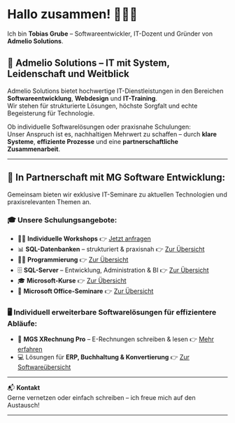 # Hallo zusammen! 🧔🏻‍♂️

Ich bin **Tobias Grube** – Softwareentwickler, IT-Dozent und Gründer von **Admelio Solutions**.

## 🚀 Admelio Solutions – IT mit System, Leidenschaft und Weitblick

Admelio Solutions bietet hochwertige IT-Dienstleistungen in den Bereichen **Softwareentwicklung**, **Webdesign** und **IT-Training**.  
Wir stehen für strukturierte Lösungen, höchste Sorgfalt und echte Begeisterung für Technologie.

Ob individuelle Softwarelösungen oder praxisnahe Schulungen:  
Unser Anspruch ist es, nachhaltigen Mehrwert zu schaffen – durch **klare Systeme**, **effiziente Prozesse** und eine **partnerschaftliche Zusammenarbeit**.

---

## 🤝 In Partnerschaft mit **MG Software Entwicklung**:

Gemeinsam bieten wir exklusive IT-Seminare zu aktuellen Technologien und praxisrelevanten Themen an.  

### 🎓 Unsere Schulungsangebote:
- 🧑‍🏫 **Individuelle Workshops** 👉 [Jetzt anfragen](https://www.mgs-entwicklung.de/seminaranfrage)  
- 📊 **SQL-Datenbanken** – strukturiert & praxisnah 👉 [Zur Übersicht](https://www.mgs-entwicklung.de/sql-datenbanken-seminare-uebersicht)  
- 👨‍💻 **Programmierung** 👉 [Zur Übersicht](https://www.mgs-entwicklung.de/programmierung-seminare-uebersicht)  
- 🗄️ **SQL-Server** – Entwicklung, Administration & BI 👉 [Zur Übersicht](https://www.mgs-entwicklung.de/sql-server-seminaruebersicht)  
- 🎓 **Microsoft-Kurse** 👉 [Zur Übersicht](https://www.mgs-entwicklung.de/microsoft-seminare-uebersicht)  
- 💼 **Microsoft Office-Seminare** 👉 [Zur Übersicht](https://www.mgs-entwicklung.de/microsoft-office-uebersicht/)


### 🖥️ Individuell erweiterbare Softwarelösungen für effizientere Abläufe:
- 🧾 **MGS XRechnung Pro** – E-Rechnungen schreiben & lesen 👉 [Mehr erfahren](https://www.mgs-entwicklung.de/produkt/mgs-xrechnung-pro)
- 💻 Lösungen für **ERP, Buchhaltung & Konvertierung** 👉 [Zur Softwareübersicht](https://www.mgs-entwicklung.de/software-uebersicht)

---

📬 **Kontakt**  
Gerne vernetzen oder einfach schreiben – ich freue mich auf den Austausch!

---

<!--
**tobigrbe/tobigrbe** is a ✨ _special_ ✨ repository because its `README.md` (this file) appears on your GitHub profile.

Here are some ideas to get you started:

- 🔭 I’m currently working on ...
- 🌱 I’m currently learning ...
- 👯 I’m looking to collaborate on ...
- 🤔 I’m looking for help with ...
- 💬 Ask me about ...
- 📫 How to reach me: ...
- 😄 Pronouns: ...
- ⚡ Fun fact: ...
-->
